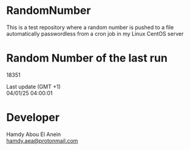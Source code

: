 # RandomNumber    
This is a test repository where a random number is pushed to a file automatically passwordless from a cron job in my Linux CentOS server    
# Random Number of the last run   
18351
      
Last update (GMT +1)    
04/01/25 04:00:01
# Developer    
Hamdy Abou El Anein   
hamdy.aea@protonmail.com

